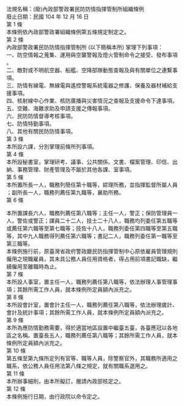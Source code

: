 法規名稱：(廢)內政部警政署民防防情指揮管制所組織條例  
廢止日期：民國 104 年 12 月 16 日  
第 1 條  
本條例依內政部警政署組織條例第五條規定制定之。  
第 2 條  
內政部警政署民防防情指揮管制所 (以下簡稱本所) 掌理下列事項：  
一、防空情報之蒐集、運用與空襲警報及燈火管制命令之接受、發布事項  
。  
二、敵對或不明航空器、船艦、空降部隊動態查報及與有關單位之連繫事  
項。  
三、防情有線電、無線電與遙控警報系統電器之修護、保養及器材補給支  
援事項。  
四、核射線中心作業、核防廣播與災害情況之查報及支援命令下達事項。  
五、空難、海難求助及申請支援之傳報事項。  
六、民防防情督導考核事項。  
七、防情特勤事項。  
八、其他有關民防防情事項。  
第 3 條  
本所設六課，分別掌理前條所列事項。  
第 4 條  
本所設秘書室，掌理研考、議事、公共關係、文書、檔案管理、印信、出  
納、事務管理、財產管理及不屬於其他各課、室事項。  
第 5 條  
本所置所長一人，職務列簡任第十職等，綜理所務，並指揮監督所屬人員  
；副所長一人，職務列薦任第九職等，襄助所務。  
第 6 條  


本所置課長六人，職務列薦任第八職等；主任一人，警正；保防管理員一  
人，警佐或警正；課員二十二人，技士二十八人，職務均列委任第五職等  
或薦任第六職等至第七職等；技佐十八人，職務列委任第四職等至第五職  
等，其中九人職務得列薦任第六職等；書記二人，職務列委任第一職等至  
第三職等。  
本條例施行前，原臺灣省政府警政廳民防指揮管制中心原依雇員管理規則  
僱用之現職雇員，其未具公務人員任用資格者，得占用前項書記職缺，繼  
續僱用至離職時為止。  
第 7 條  
本所設人事室，置主任一人，職務列薦任第八職等，依法辦理人事管理事  
項；其餘所需工作人員，就本條例所定員額內派充之。  
第 8 條  
本所設會計室，置會計主任一人，職務列薦任第八職等，依法辦理歲計、  
會計及統計事項；其餘所需工作人員，就本條例所定員額內派充之。  
第 9 條  
本所為應防情勤務需要，得於適當地區設置中繼臺五臺，各臺應冠以各地  
區之名稱。置臺長五人，職務列薦任第八職等；其餘所需工作人員，就本  
條例所定員額內派充之。  
第 10 條  
第五條至第九條所定列有官等、職等人員，除警察官外，其職務所適用之  
職系，依公務人員任用法第八條之規定，就有關職系選用之。  
第 11 條  
本所辦事細則，由本所擬訂，層請內政部核定之。  
第 12 條  
本條例施行日期，由行政院以命令定之。  


